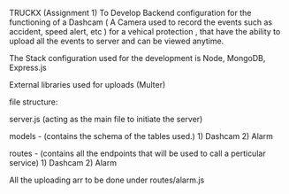 TRUCKX (Assignment 1)
To Develop Backend configuration for the functioning of a Dashcam ( A Camera used to record the events such as accident, speed alert, etc ) for a vehical protection ,
that have  the ability to upload all the events to server and can be viewed anytime.



The Stack configuration used for the development is Node, MongoDB, Express.js


External libraries used for uploads (Multer)


file structure:

server.js (acting as the main file to initiate the server)

models - (contains the schema of the tables used.)
    1) Dashcam 
    2) Alarm
  
  
routes - (contains all the endpoints that will be used to call a perticular service)
    1) Dashcam
    2) Alarm
    
All the uploading arr to be done under routes/alarm.js
